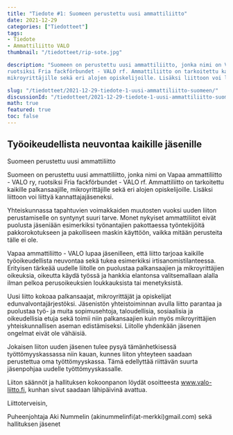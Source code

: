 ```yaml
---
title: "Tiedote #1: Suomeen perustettu uusi ammattiliitto"
date: 2021-12-29
categories: ["Tiedotteet"]
tags:
- Tiedote
- Ammattiliitto VALO
thumbnail: "/tiedotteet/rip-sote.jpg"

description: "Suomeen on perustettu uusi ammattiliitto, jonka nimi on Vapaa ammattiliitto - VALO ry, 
ruotsiksi Fria fackförbundet - VALO rf. Ammattiliitto on tarkoitettu kaikille palkansaajille, 
mikroyrittäjille sekä eri alojen opiskelijoille. Lisäksi liittoon voi liittyä kannattajajäseneksi. "

slug: "/tiedotteet/2021-12-29-tiedote-1-uusi-ammattiliitto-suomeen/"
discussionId: "/tiedotteet/2021-12-29-tiedote-1-uusi-ammattiliitto-suomeen/"
math: true
featured: true
toc: false
---
```


## Työoikeudellista neuvontaa kaikille jäsenille
Suomeen perustettu uusi ammattiliitto

Suomeen on perustettu uusi ammattiliitto, jonka nimi on Vapaa ammattiliitto - VALO ry, 
ruotsiksi Fria fackförbundet - VALO rf. Ammattiliitto on tarkoitettu kaikille palkansaajille, 
mikroyrittäjille sekä eri alojen opiskelijoille. Lisäksi liittoon voi liittyä kannattajajäseneksi. 
 
Yhteiskunnassa tapahtuvien voimakkaiden muutosten vuoksi uuden liiton perustamiselle on 
syntynyt suuri tarve. Monet nykyiset ammattiliitot eivät puolusta jäseniään esimerkiksi työnantajien 
pakottaessa työntekijöitä pakkorokotukseen ja pakolliseen maskin käyttöön, vaikka mitään 
perusteita tälle ei ole.

Vapaa ammattiliitto - VALO lupaa jäsenilleen, että liitto tarjoaa kaikille työoikeudellista neuvontaa 
sekä tukea esimerkiksi irtisanomistilanteessa. Erityisen tärkeää uudelle liitolle on puolustaa 
palkansaajien ja mikroyrittäjien oikeuksia, oikeutta käydä työssä ja hankkia elantonsa 
valitsemallaan alalla ilman pelkoa perusoikeuksien loukkauksista tai menetyksistä.

Uusi liitto kokoaa palkansaajat, mikroyrittäjät ja opiskelijat edunvalvontajärjestöksi. Jäsenistön 
yhteistoiminnan avulla liitto parantaa ja puolustaa työ- ja muita sopimusehtoja, taloudellisia, 
sosiaalisia ja oikeudellisia etuja sekä toimii niin palkansaajien kuin myös mikroyrittäjien 
yhteiskunnallisen aseman edistämiseksi. Liitolle yhdenkään jäsenen ongelmat eivät ole vähäisiä.

Jokaisen liiton uuden jäsenen tulee pysyä tämänhetkisessä työttömyyskassassa niin kauan, kunnes 
liiton yhteyteen saadaan perustettua oma työttömyyskassa. Tämä edellyttää riittävän suurta 
jäsenpohjaa uudelle työttömyyskassalle. 
 
Liiton säännöt ja hallituksen kokoonpanon löydät osoitteesta www.valo-liitto.fi, kunhan sivut 
saadaan lähipäivinä avattua. 
 
 
Liittoterveisin,  
 
Puheenjohtaja Aki Nummelin (akinummelinfi(at-merkki)gmail.com) sekä hallituksen jäsenet 
 
